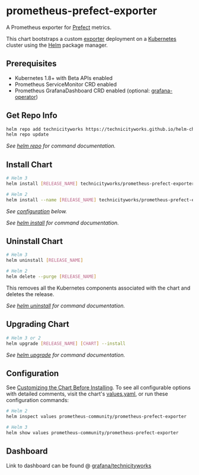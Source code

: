 # prometheus-prefect-exporter

A Prometheus exporter for [Prefect](https://www.prefect.io/) metrics.

This chart bootstraps a custom [exporter](https://hub.docker.com/r/aanogueira/prefect-exporter) deployment on a [Kubernetes](http://kubernetes.io) cluster using the [Helm](https://helm.sh) package manager.

## Prerequisites

- Kubernetes 1.8+ with Beta APIs enabled
- Prometheus ServiceMonitor CRD enabled
- Prometheus GrafanaDashboard CRD enabled (optional: [grafana-operator](https://github.com/grafana-operator/grafana-operator))

## Get Repo Info

```sh
helm repo add technicityworks https://technicityworks.github.io/helm-charts
helm repo update
```

_See [helm repo](https://helm.sh/docs/helm/helm_repo/) for command documentation._

## Install Chart

```sh
# Helm 3
helm install [RELEASE_NAME] technicityworks/prometheus-prefect-exporter

# Helm 2
helm install --name [RELEASE_NAME] technicityworks/prometheus-prefect-exporter
```

_See [configuration](#configuration) below._

_See [helm install](https://helm.sh/docs/helm/helm_install/) for command documentation._

## Uninstall Chart

```sh
# Helm 3
helm uninstall [RELEASE_NAME]

# Helm 2
helm delete --purge [RELEASE_NAME]
```

This removes all the Kubernetes components associated with the chart and deletes the release.

_See [helm uninstall](https://helm.sh/docs/helm/helm_uninstall/) for command documentation._

## Upgrading Chart

```sh
# Helm 3 or 2
helm upgrade [RELEASE_NAME] [CHART] --install
```

_See [helm upgrade](https://helm.sh/docs/helm/helm_upgrade/) for command documentation._

## Configuration

See [Customizing the Chart Before Installing](https://helm.sh/docs/intro/using_helm/#customizing-the-chart-before-installing). To see all configurable options with detailed comments, visit the chart's [values.yaml](./values.yaml), or run these configuration commands:

```sh
# Helm 2
helm inspect values prometheus-community/prometheus-prefect-exporter

# Helm 3
helm show values prometheus-community/prometheus-prefect-exporter
```

## Dashboard

Link to dashboard can be found @ [grafana/technicityworks](https://grafana.com/grafana/dashboards/16198)
